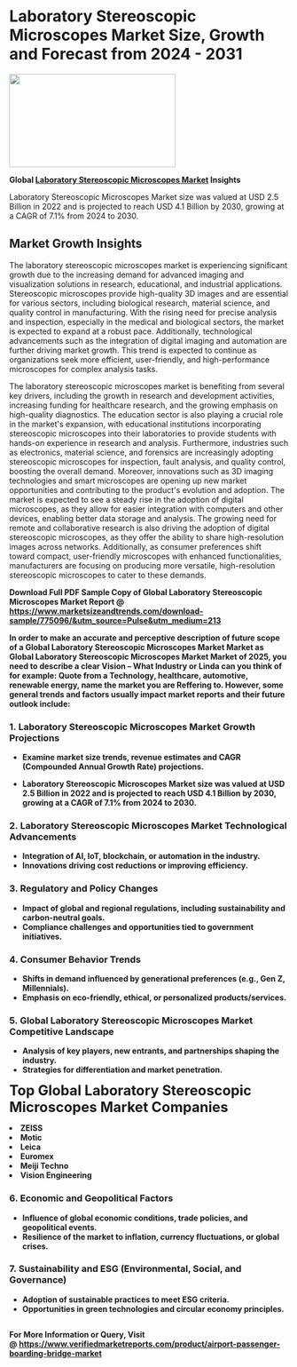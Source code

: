 <H1>Laboratory Stereoscopic Microscopes Market Size, Growth and Forecast from 2024 - 2031</H1><img class="aligncenter size-medium wp-image-584254" src="https://thirdeyenews.in/wp-content/uploads/2024/09/Global-Market-Research-300x168.jpeg" alt="" width="300" height="168" /><p><strong>Global&nbsp;<a href="https://www.marketsizeandtrends.com/download-sample/775096/&amp;utm_source=Pulse&amp;utm_medium=213">Laboratory Stereoscopic Microscopes Market</a> Insights</strong></p><p>Laboratory Stereoscopic Microscopes Market size was valued at USD 2.5 Billion in 2022 and is projected to reach USD 4.1 Billion by 2030, growing at a CAGR of 7.1% from 2024 to 2030.</p><p><h2>Market Growth Insights</h2> <p>The laboratory stereoscopic microscopes market is experiencing significant growth due to the increasing demand for advanced imaging and visualization solutions in research, educational, and industrial applications. Stereoscopic microscopes provide high-quality 3D images and are essential for various sectors, including biological research, material science, and quality control in manufacturing. With the rising need for precise analysis and inspection, especially in the medical and biological sectors, the market is expected to expand at a robust pace. Additionally, technological advancements such as the integration of digital imaging and automation are further driving market growth. This trend is expected to continue as organizations seek more efficient, user-friendly, and high-performance microscopes for complex analysis tasks.</p> <p><strong></strong></p> <p>The laboratory stereoscopic microscopes market is benefiting from several key drivers, including the growth in research and development activities, increasing funding for healthcare research, and the growing emphasis on high-quality diagnostics. The education sector is also playing a crucial role in the market's expansion, with educational institutions incorporating stereoscopic microscopes into their laboratories to provide students with hands-on experience in research and analysis. Furthermore, industries such as electronics, material science, and forensics are increasingly adopting stereoscopic microscopes for inspection, fault analysis, and quality control, boosting the overall demand. Moreover, innovations such as 3D imaging technologies and smart microscopes are opening up new market opportunities and contributing to the product's evolution and adoption. The market is expected to see a steady rise in the adoption of digital microscopes, as they allow for easier integration with computers and other devices, enabling better data storage and analysis. The growing need for remote and collaborative research is also driving the adoption of digital stereoscopic microscopes, as they offer the ability to share high-resolution images across networks. Additionally, as consumer preferences shift toward compact, user-friendly microscopes with enhanced functionalities, manufacturers are focusing on producing more versatile, high-resolution stereoscopic microscopes to cater to these demands. <p><strong></p><p><span class=""><strong>Download Full PDF Sample Copy of Global Laboratory Stereoscopic Microscopes Market Report</strong> @ <a href="https://www.marketsizeandtrends.com/download-sample/775096/&amp;utm_source=Pulse&amp;utm_medium=213" target="_blank">https://www.marketsizeandtrends.com/download-sample/775096/&amp;utm_source=Pulse&amp;utm_medium=213</a></span></p><p>In order to make an accurate and perceptive description of future scope of a Global&nbsp;Laboratory Stereoscopic Microscopes Market Market as Global&nbsp;Laboratory Stereoscopic Microscopes Market Market of 2025, you need to describe a clear Vision &ndash; What Industry or Linda can you think of for example: Quote from a Technology, healthcare, automotive, renewable energy, name the market you are Reffering to. However, some general trends and factors usually impact market reports and their future outlook include:</p><h3>1.&nbsp;<strong>Laboratory Stereoscopic Microscopes Market Growth Projections</strong></h3><ul><li>Examine market size trends, revenue estimates and CAGR (Compounded Annual Growth Rate) projections.</li><li><p>Laboratory Stereoscopic Microscopes Market size was valued at USD 2.5 Billion in 2022 and is projected to reach USD 4.1 Billion by 2030, growing at a CAGR of 7.1% from 2024 to 2030.</p></li></ul><h3>2.&nbsp;<strong>Laboratory Stereoscopic Microscopes Market Technological Advancements</strong></h3><ul><li>Integration of AI, IoT, blockchain, or automation in the industry.</li><li>Innovations driving cost reductions or improving efficiency.</li></ul><h3>3.&nbsp;<strong>Regulatory and Policy Changes</strong></h3><ul><li>Impact of global and regional regulations, including sustainability and carbon-neutral goals.</li><li>Compliance challenges and opportunities tied to government initiatives.</li></ul><h3>4.&nbsp;<strong>Consumer Behavior Trends</strong></h3><ul><li>Shifts in demand influenced by generational preferences (e.g., Gen Z, Millennials).</li><li>Emphasis on eco-friendly, ethical, or personalized products/services.</li></ul><h3>5.&nbsp;<strong>Global Laboratory Stereoscopic Microscopes Market Competitive Landscape</strong></h3><ul><li>Analysis of key players, new entrants, and partnerships shaping the industry.</li><li>Strategies for differentiation and market penetration.</li></ul><p data-pm-slice="1 1 []"><span style="color: inherit; font-family: inherit; font-size: 25px;">Top Global Laboratory Stereoscopic Microscopes Market Companies</span></p><div class="" data-test-id=""><p><li>ZEISS</li><li> Motic</li><li> Leica</li><li> Euromex</li><li> Meiji Techno</li><li> Vision Engineering</li></p></div><h3>6.&nbsp;<strong>Economic and Geopolitical Factors</strong></h3><ul><li>Influence of global economic conditions, trade policies, and geopolitical events.</li><li>Resilience of the market to inflation, currency fluctuations, or global crises.</li></ul><h3>7.&nbsp;<strong>Sustainability and ESG (Environmental, Social, and Governance)</strong></h3><ul><li>Adoption of sustainable practices to meet ESG criteria.</li><li>Opportunities in green technologies and circular economy principles.</li></ul><h2><strong style="font-size: 14px;">For More Information or Query, Visit @&nbsp;</strong><a style="background-color: #ffffff; font-size: 14px;" href="https://www.marketsizeandtrends.com/report/laboratory-stereoscopic-microscopes-market/" target="_blank">https://www.verifiedmarketreports.com/product/airport-passenger-boarding-bridge-market</a></h2>
